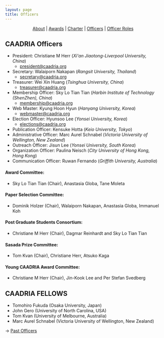 ```yaml
---
layout: page
title: Officers
---
```


<div align="center">
 <a href="/about">About</a> | <a href="/awards">Awards</a> | <a href="/charter">Charter</a> | <a href="/officers">Officers</a> | <a href="/officerroles">Officer Roles</a>
</div>

## CAADRIA Officers

* President: Christiane M Herr (*Xi'an Jiaotong-Liverpool University, China*)
  * president@caadria.org
* Secretary: Walaiporn Nakapan (*Rangsit University, Thailand*)
  * secretary@caadria.org
* Treasurer: Wei Xin Huang (*Tsinghua University, China*)
  * treasurer@caadria.org
* Membership Officer: Sky Lo Tian Tian (*Harbin Institute of Technology (ShenZhen), China*)
  * membership@caadria.org
* Web Master: Kyung Hoon Hyun (*Hanyang University, Korea*) 
  * webmaster@caadria.org
* Election Officer: Hyunsoo Lee (*Yonsei University, Korea*)
  * elections@caadria.org
* Publication Officer: Kensuke Hotta (*Keio University, Tokyo*)
* Administrative Officer: Marc Aurel Schnabel (*Victoria University of Wellington, New Zealand*)
* Outreach Officer: Jisun Lee (*Yonsei University, South Korea*)
* Organization Officer: Paulina Neisch (*City University of Hong Kong, Hong Kong*)
* Communication Officer: Ruwan Fernando (*Griffith University, Australia*)

#### Award Committee:
* Sky Lo Tian Tian (Chair), Anastasia Globa, Tane Moleta

#### Paper Selection Committee:  
* Dominik Holzer (Chair), Walaiporn Nakapan, Anastasia Globa, Immanuel Koh

#### Post Graduate Students Consortium:  
* Christiane M Herr (Chair), Dagmar Reinhardt and Sky Lo Tian Tian

#### Sasada Prize Committee:  
* Tom Kvan (Chair), Christiane Herr, Atsuko Kaga

#### Young CAADRIA Award Committee:  
* Christiane M Herr (Chair), Jin-Kook Lee and Per Stefan Svedberg

## CAADRIA FELLOWS
* Tomohiro Fukuda (Osaka University, Japan)
* John Gero (University of North Carolina, USA)
* Tom Kvan (University of Melbourne, Australia)
* Marc Aurel Schnabel (Victoria University of Wellington, New Zealand)

&rarr; [Past Officers](past-officers.md)
